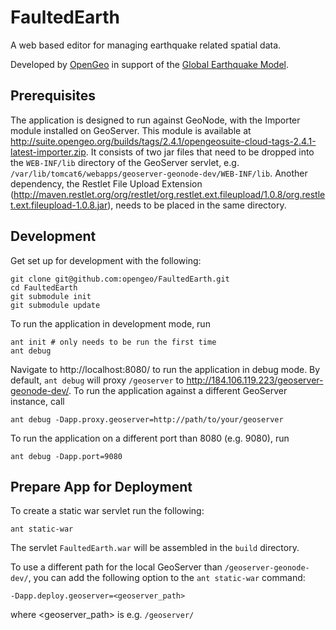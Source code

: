 # FaultedEarth #

A web based editor for managing earthquake related spatial data.

Developed by [OpenGeo](http://opengeo.org/) in support of the [Global Earthquake Model](http://www.globalquakemodel.org/).

## Prerequisites

The application is designed to run against GeoNode, with the Importer module
installed on GeoServer. This module is available at
http://suite.opengeo.org/builds/tags/2.4.1/opengeosuite-cloud-tags-2.4.1-latest-importer.zip.
It consists of two jar files that need to be dropped into the `WEB-INF/lib`
directory of the GeoServer servlet, e.g.
`/var/lib/tomcat6/webapps/geoserver-geonode-dev/WEB-INF/lib`. Another dependency,
the Restlet File Upload Extension (http://maven.restlet.org/org/restlet/org.restlet.ext.fileupload/1.0.8/org.restlet.ext.fileupload-1.0.8.jar),
needs to be placed in the same directory.

## Development

Get set up for development with the following:

    git clone git@github.com:opengeo/FaultedEarth.git
    cd FaultedEarth
    git submodule init
    git submodule update

To run the application in development mode, run

    ant init # only needs to be run the first time
    ant debug

Navigate to http://localhost:8080/ to run the application in debug mode. By
default, `ant debug` will proxy `/geoserver` to 
http://184.106.119.223/geoserver-geonode-dev/. To run the application against a
different GeoServer instance, call

    ant debug -Dapp.proxy.geoserver=http://path/to/your/geoserver

To run the application on a different port than 8080 (e.g. 9080), run

    ant debug -Dapp.port=9080 

## Prepare App for Deployment

To create a static war servlet run the following:

    ant static-war

The servlet `FaultedEarth.war` will be assembled in the `build` directory.

To use a different path for the local GeoServer than `/geoserver-geonode-dev/`,
you can add the following option to the `ant static-war` command:

    -Dapp.deploy.geoserver=<geoserver_path>

where <geoserver_path> is e.g. `/geoserver/`